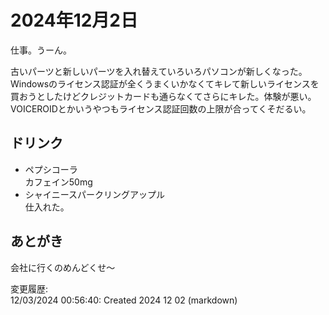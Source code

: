 # 2024年12月2日

仕事。うーん。

古いパーツと新しいパーツを入れ替えていろいろパソコンが新しくなった。Windowsのライセンス認証が全くうまくいかなくてキレて新しいライセンスを買おうとしたけどクレジットカードも通らなくてさらにキレた。体験が悪い。VOICEROIDとかいうやつもライセンス認証回数の上限が合ってくそだるい。

## ドリンク

- ペプシコーラ  
カフェイン50mg
- シャイニースパークリングアップル  
仕入れた。

## あとがき

会社に行くのめんどくせ～

変更履歴:  
12/03/2024 00:56:40: Created 2024 12 02 (markdown)  
